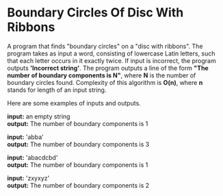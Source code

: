 # Boundary Circles Of Disc With Ribbons
A program that finds "boundary circles" on a "disc with ribbons".
The program takes as input a word, consisting of lowercase Latin letters, such that each letter occurs in it exactly twice. If input is incorrect, the program outputs **'Incorrect string'**. The program outputs a line of the form **"The number of boundary components is N"**, where **N** is the number of boundary circles found. Complexity of this algorithm is **O(n)**, where **n** stands for length of an input string.

Here are some examples of inputs and outputs. 

**input:** an empty string\
**output:** The number of boundary components is 1

**input:** 'abba'\
**output:** The number of boundary components is 3

**input:** 'abacdcbd'\
**output:** The number of boundary components is 1

**input:** 'zxyxyz'\
**output:** The number of boundary components is 2

